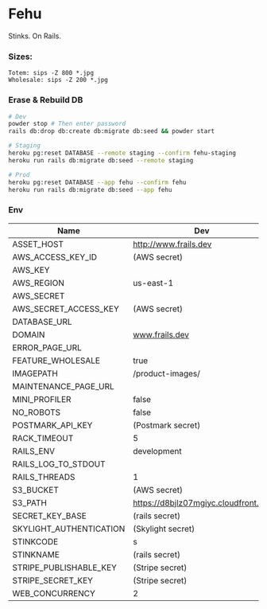 # Fehu
Stinks. On Rails.

### Sizes:
```
Totem: sips -Z 800 *.jpg
Wholesale: sips -Z 200 *.jpg
```

### Erase & Rebuild DB
```bash
# Dev
powder stop # Then enter password
rails db:drop db:create db:migrate db:seed && powder start

# Staging
heroku pg:reset DATABASE --remote staging --confirm fehu-staging
heroku run rails db:migrate db:seed --remote staging

# Prod
heroku pg:reset DATABASE --app fehu --confirm fehu
heroku run rails db:migrate db:seed --app fehu
```

### Env
Name | Dev | Staging | Prod
-----|-----|---------|-----
ASSET_HOST              | http://www.frails.dev                | https://d1u99obtriaki8.cloudfront.net                              | https://d2z3gzdp2lgn3a.cloudfront.net
AWS_ACCESS_KEY_ID       | (AWS secret)                         | (AWS secret)                                                       | (AWS secret)
AWS_KEY                 |                                      | (AWS Secret)                                                       | (AWS secret)
AWS_REGION              | us-east-1                            | us-west-2                                                          | us-west-2
AWS_SECRET              |                                      | (AWS Secret)                                                       | (AWS secret)
AWS_SECRET_ACCESS_KEY   | (AWS secret)                         | (AWS secret)                                                       | (AWS secret)
DATABASE_URL            |                                      | (Set by Heroku)                                                    | (Set by Heroku)
DOMAIN                  | www.frails.dev                       | https://fehu-staging.herokuapp.com                                 | https://www.fehuleather.com
ERROR_PAGE_URL          |                                      | https://d8bjlz07mgiyc.cloudfront.net/rails/static/error.html       | https://d8bjlz07mgiyc.cloudfront.net/rails/static/error.html
FEATURE_WHOLESALE       | true                                 | false                                                              | false
IMAGEPATH               | /product-images/                     | https://d8bjlz07mgiyc.cloudfront.net/rails/products/               | https://d8bjlz07mgiyc.cloudfront.net/rails/products/
MAINTENANCE_PAGE_URL    |                                      | https://d8bjlz07mgiyc.cloudfront.net/rails/static/maintenance.html | https://d8bjlz07mgiyc.cloudfront.net/rails/static/maintenance.html
MINI_PROFILER           | false                                | (unused)                                                           | (unused)
NO_ROBOTS               | false                                | true                                                               | false
POSTMARK_API_KEY        | (Postmark secret)                    | (Postmark secret)                                                  | (Postmark secret)
RACK_TIMEOUT            | 5                                    | 5                                                                  | 27
RAILS_ENV               | development                          | (Set by Heroku)                                                    | (Set by Heroku)
RAILS_LOG_TO_STDOUT     |                                      | (Set by Heroku)                                                    | (Set by Heroku)
RAILS_THREADS           | 1                                    | 1                                                                  | 1
S3_BUCKET               | (AWS secret)                         | (AWS secret)                                                       | (AWS secret)
S3_PATH                 | https://d8bjlz07mgiyc.cloudfront.net | https://d8bjlz07mgiyc.cloudfront.net                               | https://d8bjlz07mgiyc.cloudfront.net
SECRET_KEY_BASE         | (rails secret)                       | (rails secret)                                                     | (rails secret)
SKYLIGHT_AUTHENTICATION | (Skylight secret)                    | (Skylight secret)                                                  | (Skylight secret)
STINKCODE               | s                                    | (rails secret)                                                     | (rails secret)
STINKNAME               | (rails secret)                       | (rails secret)                                                     | (rails secret)
STRIPE_PUBLISHABLE_KEY  | (Stripe secret)                      | (Stripe secret)                                                    | (Stripe secret)
STRIPE_SECRET_KEY       | (Stripe secret)                      | (Stripe secret)                                                    | (Stripe secret)
WEB_CONCURRENCY         | 2                                    | 2                                                                  | 2
